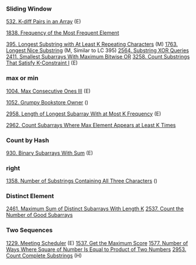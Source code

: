
### Sliding Window
[532. K-diff Pairs in an Array]() (E)

[1838. Frequency of the Most Frequent Element]()

[395. Longest Substring with At Least K Repeating Characters]() (M)
[1763. Longest Nice Substring]() (M, Similar to LC 395)
[2564. Substring XOR Queries]() 
[2411. Smallest Subarrays With Maximum Bitwise OR]()
[3258. Count Substrings That Satisfy K-Constraint I]() (E)

### max or min 
[1004. Max Consecutive Ones III]() (E)

[1052. Grumpy Bookstore Owner]() ()

[2958. Length of Longest Subarray With at Most K Frequency]() (E)

[2962. Count Subarrays Where Max Element Appears at Least K Times]() 

### Count by Hash
[930. Binary Subarrays With Sum]() (E)


### right
[1358. Number of Substrings Containing All Three Characters]() ()





### Distinct Element



[2461. Maximum Sum of Distinct Subarrays With Length K]()
[2537. Count the Number of Good Subarrays]()

### Two Sequences
[1229. Meeting Scheduler]() (E)
[1537. Get the Maximum Score]() 
[1577. Number of Ways Where Square of Number Is Equal to Product of Two Numbers]() 
[2953. Count Complete Substrings]() (H)